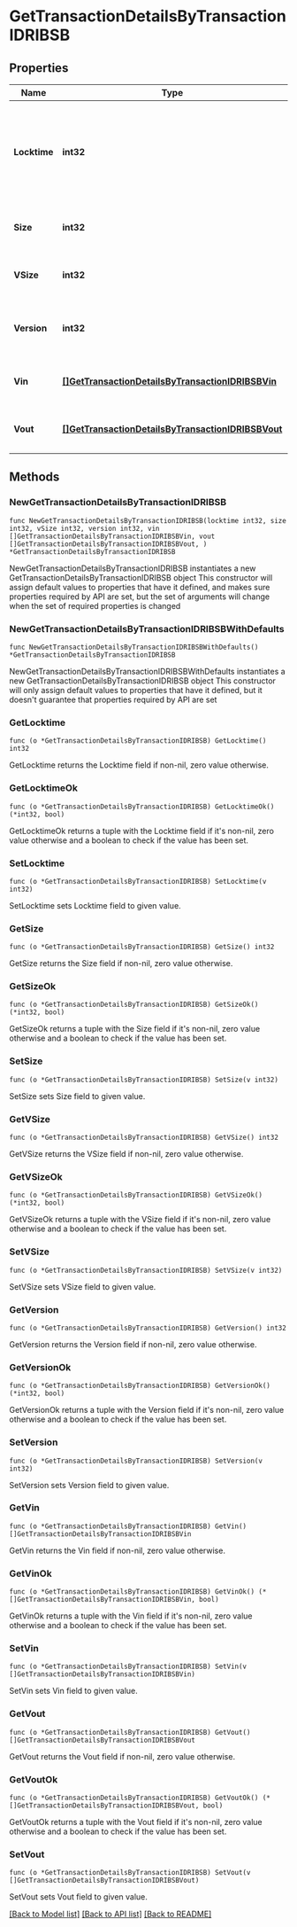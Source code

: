# GetTransactionDetailsByTransactionIDRIBSB

## Properties

Name | Type | Description | Notes
------------ | ------------- | ------------- | -------------
**Locktime** | **int32** | Represents the time at which a particular transaction can be added to the blockchain. | 
**Size** | **int32** | Represents the total size of this transaction. | 
**VSize** | **int32** | Represents the virtual size of this transaction. | 
**Version** | **int32** | Represents the transaction version number. | 
**Vin** | [**[]GetTransactionDetailsByTransactionIDRIBSBVin**](GetTransactionDetailsByTransactionIDRIBSBVin.md) | Represents the transaction inputs. | 
**Vout** | [**[]GetTransactionDetailsByTransactionIDRIBSBVout**](GetTransactionDetailsByTransactionIDRIBSBVout.md) | Represents the transaction outputs. | 

## Methods

### NewGetTransactionDetailsByTransactionIDRIBSB

`func NewGetTransactionDetailsByTransactionIDRIBSB(locktime int32, size int32, vSize int32, version int32, vin []GetTransactionDetailsByTransactionIDRIBSBVin, vout []GetTransactionDetailsByTransactionIDRIBSBVout, ) *GetTransactionDetailsByTransactionIDRIBSB`

NewGetTransactionDetailsByTransactionIDRIBSB instantiates a new GetTransactionDetailsByTransactionIDRIBSB object
This constructor will assign default values to properties that have it defined,
and makes sure properties required by API are set, but the set of arguments
will change when the set of required properties is changed

### NewGetTransactionDetailsByTransactionIDRIBSBWithDefaults

`func NewGetTransactionDetailsByTransactionIDRIBSBWithDefaults() *GetTransactionDetailsByTransactionIDRIBSB`

NewGetTransactionDetailsByTransactionIDRIBSBWithDefaults instantiates a new GetTransactionDetailsByTransactionIDRIBSB object
This constructor will only assign default values to properties that have it defined,
but it doesn't guarantee that properties required by API are set

### GetLocktime

`func (o *GetTransactionDetailsByTransactionIDRIBSB) GetLocktime() int32`

GetLocktime returns the Locktime field if non-nil, zero value otherwise.

### GetLocktimeOk

`func (o *GetTransactionDetailsByTransactionIDRIBSB) GetLocktimeOk() (*int32, bool)`

GetLocktimeOk returns a tuple with the Locktime field if it's non-nil, zero value otherwise
and a boolean to check if the value has been set.

### SetLocktime

`func (o *GetTransactionDetailsByTransactionIDRIBSB) SetLocktime(v int32)`

SetLocktime sets Locktime field to given value.


### GetSize

`func (o *GetTransactionDetailsByTransactionIDRIBSB) GetSize() int32`

GetSize returns the Size field if non-nil, zero value otherwise.

### GetSizeOk

`func (o *GetTransactionDetailsByTransactionIDRIBSB) GetSizeOk() (*int32, bool)`

GetSizeOk returns a tuple with the Size field if it's non-nil, zero value otherwise
and a boolean to check if the value has been set.

### SetSize

`func (o *GetTransactionDetailsByTransactionIDRIBSB) SetSize(v int32)`

SetSize sets Size field to given value.


### GetVSize

`func (o *GetTransactionDetailsByTransactionIDRIBSB) GetVSize() int32`

GetVSize returns the VSize field if non-nil, zero value otherwise.

### GetVSizeOk

`func (o *GetTransactionDetailsByTransactionIDRIBSB) GetVSizeOk() (*int32, bool)`

GetVSizeOk returns a tuple with the VSize field if it's non-nil, zero value otherwise
and a boolean to check if the value has been set.

### SetVSize

`func (o *GetTransactionDetailsByTransactionIDRIBSB) SetVSize(v int32)`

SetVSize sets VSize field to given value.


### GetVersion

`func (o *GetTransactionDetailsByTransactionIDRIBSB) GetVersion() int32`

GetVersion returns the Version field if non-nil, zero value otherwise.

### GetVersionOk

`func (o *GetTransactionDetailsByTransactionIDRIBSB) GetVersionOk() (*int32, bool)`

GetVersionOk returns a tuple with the Version field if it's non-nil, zero value otherwise
and a boolean to check if the value has been set.

### SetVersion

`func (o *GetTransactionDetailsByTransactionIDRIBSB) SetVersion(v int32)`

SetVersion sets Version field to given value.


### GetVin

`func (o *GetTransactionDetailsByTransactionIDRIBSB) GetVin() []GetTransactionDetailsByTransactionIDRIBSBVin`

GetVin returns the Vin field if non-nil, zero value otherwise.

### GetVinOk

`func (o *GetTransactionDetailsByTransactionIDRIBSB) GetVinOk() (*[]GetTransactionDetailsByTransactionIDRIBSBVin, bool)`

GetVinOk returns a tuple with the Vin field if it's non-nil, zero value otherwise
and a boolean to check if the value has been set.

### SetVin

`func (o *GetTransactionDetailsByTransactionIDRIBSB) SetVin(v []GetTransactionDetailsByTransactionIDRIBSBVin)`

SetVin sets Vin field to given value.


### GetVout

`func (o *GetTransactionDetailsByTransactionIDRIBSB) GetVout() []GetTransactionDetailsByTransactionIDRIBSBVout`

GetVout returns the Vout field if non-nil, zero value otherwise.

### GetVoutOk

`func (o *GetTransactionDetailsByTransactionIDRIBSB) GetVoutOk() (*[]GetTransactionDetailsByTransactionIDRIBSBVout, bool)`

GetVoutOk returns a tuple with the Vout field if it's non-nil, zero value otherwise
and a boolean to check if the value has been set.

### SetVout

`func (o *GetTransactionDetailsByTransactionIDRIBSB) SetVout(v []GetTransactionDetailsByTransactionIDRIBSBVout)`

SetVout sets Vout field to given value.



[[Back to Model list]](../README.md#documentation-for-models) [[Back to API list]](../README.md#documentation-for-api-endpoints) [[Back to README]](../README.md)


